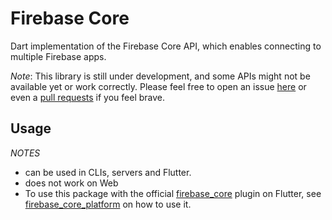 # Firebase Core

Dart implementation of the Firebase Core API, which enables connecting to multiple Firebase apps.

*Note*: This library is still under development, and some APIs might not be available yet or work correctly. 
Please feel free to open an issue [here](https://github.com/fluttercommunity/firebase_flutter_sdk/issues) or even a
[pull requests](https://github.com/fluttercommunity/firebase_flutter_sdk/pulls) if you feel brave.


## Usage
*NOTES*
* can be used in CLIs, servers and Flutter. 
* does not work on Web
* To use this package with the official [firebase_core](https://pub.dev/packages/firebase_core) plugin on Flutter, 
  see [firebase_core_platform](https://pub.dev/packages/firebase_core_platform) on how to use it.
  


